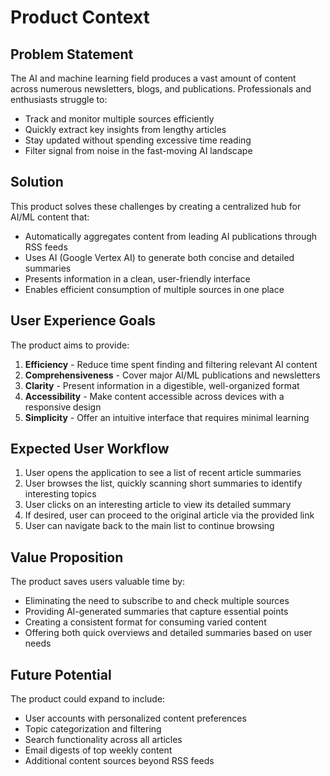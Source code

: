 # Product Context

## Problem Statement
The AI and machine learning field produces a vast amount of content across numerous newsletters, blogs, and publications. Professionals and enthusiasts struggle to:
- Track and monitor multiple sources efficiently
- Quickly extract key insights from lengthy articles
- Stay updated without spending excessive time reading
- Filter signal from noise in the fast-moving AI landscape

## Solution 
This product solves these challenges by creating a centralized hub for AI/ML content that:
- Automatically aggregates content from leading AI publications through RSS feeds
- Uses AI (Google Vertex AI) to generate both concise and detailed summaries
- Presents information in a clean, user-friendly interface
- Enables efficient consumption of multiple sources in one place

## User Experience Goals
The product aims to provide:
1. **Efficiency** - Reduce time spent finding and filtering relevant AI content
2. **Comprehensiveness** - Cover major AI/ML publications and newsletters
3. **Clarity** - Present information in a digestible, well-organized format
4. **Accessibility** - Make content accessible across devices with a responsive design
5. **Simplicity** - Offer an intuitive interface that requires minimal learning

## Expected User Workflow
1. User opens the application to see a list of recent article summaries
2. User browses the list, quickly scanning short summaries to identify interesting topics
3. User clicks on an interesting article to view its detailed summary
4. If desired, user can proceed to the original article via the provided link
5. User can navigate back to the main list to continue browsing

## Value Proposition
The product saves users valuable time by:
- Eliminating the need to subscribe to and check multiple sources
- Providing AI-generated summaries that capture essential points
- Creating a consistent format for consuming varied content
- Offering both quick overviews and detailed summaries based on user needs

## Future Potential
The product could expand to include:
- User accounts with personalized content preferences
- Topic categorization and filtering
- Search functionality across all articles
- Email digests of top weekly content
- Additional content sources beyond RSS feeds
